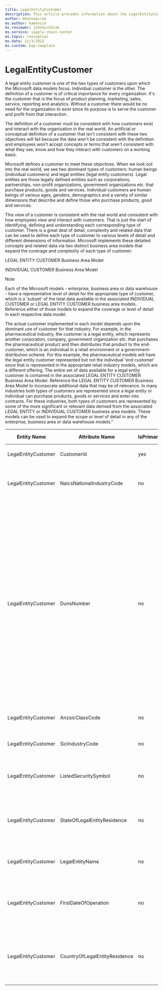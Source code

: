 ```yaml
---
title: LegalEntityCustomer
description: This article provides information about the LegalEntityCustomer entity.
author: mkannapiran
ms.author: kamanick
ms.reviewer: johnmichalak
ms.service: supply-chain-center
ms.topic: conceptual
ms.date: 11/3/2022
ms.custom: bap-template
---
```


# LegalEntityCustomer

A legal entity customer is one of the two types of customers upon which the Microsoft data models focus. Individual customer is the other. The definition of a customer is of critical importance for every organization. It's the customer that is the focus of product planning, marketing, sales, service, reporting and analytics. Without a customer there would be no need for the organization to exist since its purpose is to serve the customer and profit from that interaction.

The definition of a customer must be consistent with how customers exist and interact with the organization in the real world. An artificial or conceptual definition of a customer that isn't consistent with these two objectives will fail because the data won't be consistent with the definition and employees won't accept concepts or terms that aren't consistent with what they see, know and how they interact with customers on a working basis.

Microsoft defines a customer to meet these objectives. When we look out into the real world, we see two dominant types of customers: human beings (individual customers) and legal entities (legal entity customers). Legal entities are those legally defined entities such as corporations, partnerships, non-profit organizations, government organizations etc. that purchase products, goods and services. Individual customers are human beings of various ages, genders, demographics and a variety of similar dimensions that describe and define those who purchase products, good and services.

This view of a customer is consistent with the real world and consistent with how employees view and interact with customers. That is just the start of identifying, defining and understanding each corresponding type of customer. There is a great deal of detail, complexity and related data that can be used to define each type of customer to various levels of detail and different dimensions of information. Microsoft implements these detailed concepts and related data via two distinct business area models that expand the coverage and complexity of each type of customer:

LEGAL ENTITY CUSTOMER Business Area Model

INDIVIDUAL CUSTOMER Business Area Model

>[!Note]
> Each of the Microsoft models - enterprise, business area or data warehouse - have a representative level of detail for the appropriate type of customer, which is a 'subset' of the total data available in the associated INDIVIDUAL CUSTOMER or LEGAL ENTITY CUSTOMER business area models.. Reference either of those models to expand the coverage or level of detail in each respective data model.

The actual customer implemented in each model depends upon the dominant use of customer for that industry. For example, in the pharmaceutical industry, the customer is a legal entity, which represents another corporation, company, government organization etc. that purchases the pharmaceutical product and then distributes that product to the end-customer, which is an individual in a retail environment or a government-distribution scheme. For this example, the pharmaceutical models will have the legal entity customer represented but not the individual 'end customer' since that is represented in the appropriate retail industry models, which are a different offering. The entire set of data available for a legal entity customer is contained in the associated LEGAL ENTITY CUSTOMER Business Area Model. Reference the LEGAL ENTITY CUSTOMER Business Area Model to incorporate additional data that may be of relevance. In many industries both types of customers are represented since a legal entity or individual can purchase products, goods or services and enter into contracts. For these industries, both types of customers are represented by some of the more significant or relevant data derived from the associated LEGAL ENTITY or INDIVIDUAL CUSTOMER business area models. These models can be used to expand the scope or level of detail in any of the enterprise, business area or data warehouse models."

| **Entity Name** | **Attribute Name** | **IsPrimaryKey** | **Data Type** | **Data Length** | **Description** |
| --- | --- | --- | --- | --- | --- |
| LegalEntityCustomer | CustomerId | yes | string | 36 | The unique identifier of a Customer. |
| LegalEntityCustomer | NaicsNationalIndustryCode | no | decimal | 9 | The unique identifier of a NAICS National Industry Code. |
| LegalEntityCustomer | DunsNumber | no | decimal | 13 | The DUNS number is a nine-digit number issued by Dun & Bradstreet and assigned to each business location in the D&B database having a unique, separate, and distinct operation to businesses for the purpose of identifying them. The number as issued is random and the digits apparently have no significance as to their issuance. |
| LegalEntityCustomer | AnzsicClassCode | no | decimal | 9 | The unique identifier of an ANZSIC Class. |
| LegalEntityCustomer | SicIndustryCode | no | decimal | 9 | The unique identifier of the SIC Industry. |
| LegalEntityCustomer | ListedSecuritySymbol | no | string | 8 | The security symbol of the Legal Entity, if any. |
| LegalEntityCustomer | StateOfLegalEntityResidence | no | string | 64 | The state in which the Legal Entity has it's primary business or official residence. |
| LegalEntityCustomer | LegalEntityName | no | string | 128 | The business name of the Legal Entity. |
| LegalEntityCustomer | FirstDateOfOperation | no | date | 8 | The first date that the Legal Entity entered into normal business operations. |
| LegalEntityCustomer | CountryOfLegalEntityResidence | no | string | 64 | The country in which the Legal Entity has its primary business or official residence.. |
